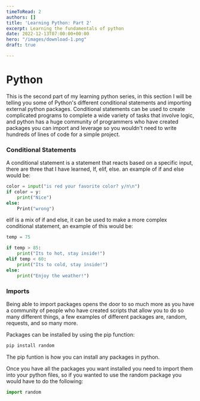 ```yaml
---
timeToRead: 2
authors: []
title: 'Learning Python: Part 2'
excerpt: Learning the fundamentals of python
date: 2022-12-13T07:00:00+00:00
hero: "/images/download-1.png"
draft: true

---
```

# Python

This is the second part of my learning python series, in this section I will be telling you some of Python's different conditional statements and importing external python packages. Conditional statements can be used to create complicated programs to complete a wide variety of tasks that involve logic, and python has a huge community of programmers who have created packages you can import and leverage so you wouldn't need to write hundreds of lines of code for a simple project.

### Conditional Statements

A conditional statement is a statement that reacts based on a specific input, there are three that I have learned, If, elif, else. an example of if and else would be:

```python
color = input("is red your favorite color? y/n\n")
if color = y:
	print("Nice")
else:
	Print("wrong")
```

elif is a mix of if and else, it can be used to make a more complex conditional statement, an example of this would be:

```python
temp = 75

if temp > 85:
	print("Its to hot, stay inside!")
elif temp < 60:
	print("Its to cold, stay inside!")
else:
	print("Enjoy the weather!")
```

### Imports

Being able to import packages opens the door to so much more as you have a community of people who have created scripts that allow you to do so many different things, a few examples of different packages are, random, requests, and so many more. 

Packages can be installed by using the pip function:

```python
pip install random
```

The pip funtion is how you can install any packages in python.

Once you have all the packages you want installed you need to import them into your python files, so if you wanted to use the random package you would have to do the following:

```python
import random 
```

